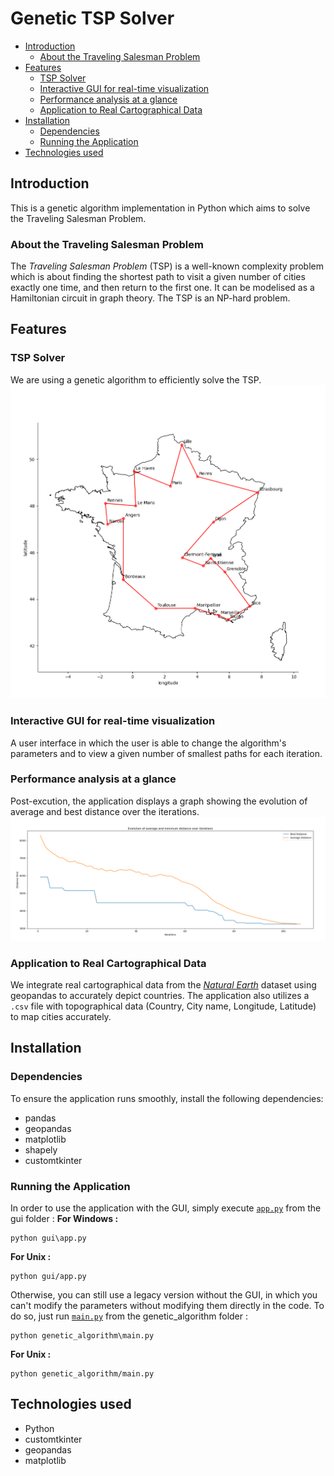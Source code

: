 # Genetic TSP Solver<!-- omit from toc -->

- [Introduction](#introduction)
  - [About the Traveling Salesman Problem](#about-the-traveling-salesman-problem)
- [Features](#features)
  - [TSP Solver](#tsp-solver)
  - [Interactive GUI for real-time visualization](#interactive-gui-for-real-time-visualization)
  - [Performance analysis at a glance](#performance-analysis-at-a-glance)
  - [Application to Real Cartographical Data](#application-to-real-cartographical-data)
- [Installation](#installation)
  - [Dependencies](#dependencies)
  - [Running the Application](#running-the-application)
- [Technologies used](#technologies-used)

## Introduction 
This is a genetic algorithm implementation in Python which aims to solve the Traveling Salesman Problem. 

### About the Traveling Salesman Problem
The *Traveling Salesman Problem* (TSP) is a well-known complexity problem which is about finding the shortest path to visit a given number of cities exactly one time, and then return to the first one. It can be modelised as a Hamiltonian circuit in graph theory. 
The TSP is an NP-hard problem.

## Features
### TSP Solver
We are using a genetic algorithm to efficiently solve the TSP.
![Screenshot of an execution](assets/France_example_screenshot.png "Screenshot of an execution with default parameters, except the number of cities (20)")

### Interactive GUI for real-time visualization
A user interface in which the user is able to change the algorithm's parameters and to view a given number of smallest paths for each iteration. 

### Performance analysis at a glance
Post-excution, the application displays a graph showing the evolution of average and best distance over the iterations.
![Screenshot of the results of the execution](assets/France_results_screenshot.png "Screenshot of the results of previous execution")

### Application to Real Cartographical Data
We integrate real cartographical data from the [*Natural Earth*](https://www.naturalearthdata.com/downloads/10m-cultural-vectors/10m-admin-0-countries/) dataset using geopandas to accurately depict countries. The application also utilizes a `.csv` file with topographical data (Country, City name, Longitude, Latitude) to map cities accurately.

## Installation 
### Dependencies
To ensure the application runs smoothly, install the following dependencies:
- pandas
- geopandas
- matplotlib
- shapely
- customtkinter
  
### Running the Application
In order to use the application with the GUI, simply execute [`app.py`](gui/app.py) from the gui folder :
**For Windows :** 
```
python gui\app.py
```
**For Unix :**
```
python gui/app.py
```

Otherwise, you can still use a legacy version without the GUI, in which you can't modify the parameters without modifying them directly in the code. 
To do so, just run [`main.py`](genetic_algorithm/main.py) from the genetic_algorithm folder :
```
python genetic_algorithm\main.py
```
**For Unix :**
```
python genetic_algorithm/main.py
```

## Technologies used
- Python
- customtkinter
- geopandas
- matplotlib

